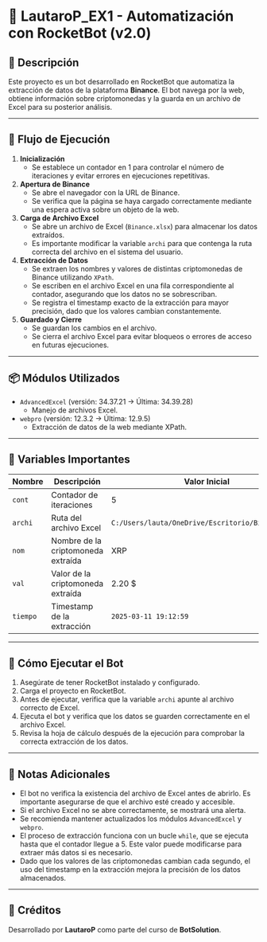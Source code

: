 # 🚀 LautaroP_EX1 - Automatización con RocketBot (v2.0)

## 📌 Descripción
Este proyecto es un bot desarrollado en RocketBot que automatiza la extracción de datos de la plataforma **Binance**. El bot navega por la web, obtiene información sobre criptomonedas y la guarda en un archivo de Excel para su posterior análisis.

---

## 🔄 Flujo de Ejecución
1. **Inicialización**
   - Se establece un contador en 1 para controlar el número de iteraciones y evitar errores en ejecuciones repetitivas.
2. **Apertura de Binance**
   - Se abre el navegador con la URL de Binance.
   - Se verifica que la página se haya cargado correctamente mediante una espera activa sobre un objeto de la web.
3. **Carga de Archivo Excel**
   - Se abre un archivo de Excel (`Binance.xlsx`) para almacenar los datos extraídos.
   - Es importante modificar la variable `archi` para que contenga la ruta correcta del archivo en el sistema del usuario.
4. **Extracción de Datos**
   - Se extraen los nombres y valores de distintas criptomonedas de Binance utilizando `XPath`.
   - Se escriben en el archivo Excel en una fila correspondiente al contador, asegurando que los datos no se sobrescriban.
   - Se registra el timestamp exacto de la extracción para mayor precisión, dado que los valores cambian constantemente.
5. **Guardado y Cierre**
   - Se guardan los cambios en el archivo.
   - Se cierra el archivo Excel para evitar bloqueos o errores de acceso en futuras ejecuciones.

---

## 📦 Módulos Utilizados
- `AdvancedExcel` (versión: 34.37.21 → Última: 34.39.28)
  - Manejo de archivos Excel.
- `webpro` (versión: 12.3.2 → Última: 12.9.5)
  - Extracción de datos de la web mediante XPath.

---

## 📁 Variables Importantes
| Nombre   | Descripción                          | Valor Inicial |
|----------|--------------------------------------|--------------|
| `cont`   | Contador de iteraciones             | 5            |
| `archi`  | Ruta del archivo Excel              | `C:/Users/lauta/OneDrive/Escritorio/Binance.xlsx` |
| `nom`    | Nombre de la criptomoneda extraída  | XRP          |
| `val`    | Valor de la criptomoneda extraída   | 2.20 $       |
| `tiempo` | Timestamp de la extracción          | `2025-03-11 19:12:59` |

---

## 🚀 Cómo Ejecutar el Bot
1. Asegúrate de tener RocketBot instalado y configurado.
2. Carga el proyecto en RocketBot.
3. Antes de ejecutar, verifica que la variable `archi` apunte al archivo correcto de Excel.
4. Ejecuta el bot y verifica que los datos se guarden correctamente en el archivo Excel.
5. Revisa la hoja de cálculo después de la ejecución para comprobar la correcta extracción de los datos.

---

## 📌 Notas Adicionales
- El bot no verifica la existencia del archivo de Excel antes de abrirlo. Es importante asegurarse de que el archivo esté creado y accesible.
- Si el archivo Excel no se abre correctamente, se mostrará una alerta.
- Se recomienda mantener actualizados los módulos `AdvancedExcel` y `webpro`.
- El proceso de extracción funciona con un bucle `while`, que se ejecuta hasta que el contador llegue a 5. Este valor puede modificarse para extraer más datos si es necesario.
- Dado que los valores de las criptomonedas cambian cada segundo, el uso del timestamp en la extracción mejora la precisión de los datos almacenados.

---

## 📜 Créditos
Desarrollado por **LautaroP** como parte del curso de **BotSolution**.
